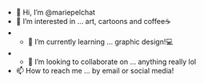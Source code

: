 - 👋 Hi, I’m @mariepelchat
- 👀 I’m interested in ... art, cartoons and coffee☕️
- - 🌱 I’m currently learning ... graphic design!💻
- - 💞️ I’m looking to collaborate on ... anything really lol
- 📫 How to reach me ... by email or social media! 

<!---
mariepelchat/mariepelchat is a ✨ special ✨ repository because its `README.md` (this file) appears on your GitHub profile.
You can click the Preview link to take a look at your changes.
--->
